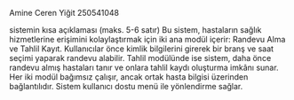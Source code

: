Amine Ceren Yiğit
250541048

sistemin kısa açıklaması (maks. 5-6 satır)
Bu sistem, hastaların sağlık hizmetlerine erişimini kolaylaştırmak için iki ana modül içerir: Randevu Alma ve Tahlil Kayıt. Kullanıcılar önce kimlik bilgilerini girerek bir branş ve saat seçimi yaparak randevu alabilir. Tahlil modülünde ise sistem, daha önce randevu almış hastaları tanır ve onlara tahlil kaydı oluşturma imkânı sunar. Her iki modül bağımsız çalışır, ancak ortak hasta bilgisi üzerinden bağlantılıdır. Sistem kullanıcı dostu menü ile yönlendirme sağlar.
